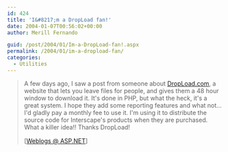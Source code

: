 ```yaml
---
id: 424
title: 'I&#8217;m a DropLoad fan!'
date: 2004-01-07T00:56:02+00:00
author: Merill Fernando

guid: /post/2004/01/Im-a-DropLoad-fan!.aspx
permalink: /2004/01/im-a-dropload-fan/
categories:
  - Utilities
---
```

<body xmlns="http://www.w3.org/1999/xhtml">
    <div class="Section1">
        <blockquote style='margin-top:5.0pt;margin-bottom:5.0pt'> 
        <p>
            A few days ago, I saw a post from someone about <a href="http://www.dropload.com" title="http://www.dropload.com">DropLoad.com</a>,
            a website that lets you leave files for people, and gives them a 48 hour window to
            download it. It's done in PHP, but what the heck, it's a great system. I hope they
            add some reporting features and what not... I'd gladly pay a monthly fee to use it.
            I'm using it to distribute the source code for Interscape's products when they are
            purchased. What a killer idea!! Thanks DropLoad!
        </p>
        <p class="MsoNormal">
            <img border="0" width="1" height="1" id="_x0000_i1025" src="http://weblogs.asp.net/rmclaws/aggbug/47893.aspx" />
            <br />
            [<a href="http://weblogs.asp.net/rmclaws/archive/2004/01/06/47893.aspx">Weblogs @
            ASP.NET</a>]
        </p>
        </blockquote>
    </div>
</body>